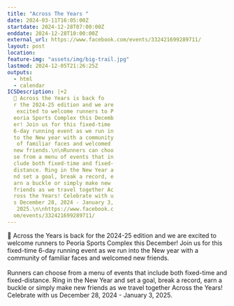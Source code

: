 ```yaml
---
title: "Across The Years "
date: 2024-03-11T16:05:00Z
startdate: 2024-12-28T07:00:00Z
enddate: 2024-12-28T10:00:00Z
external_url: https://www.facebook.com/events/332421699289711/
layout: post
location: 
feature-img: "assets/img/big-trail.jpg"
lastmod: 2024-12-05T21:26:25Z
outputs:
  - html
  - calendar
ICSDescription: |+2
  🎉 Across the Years is back fo  r the 2024-25 edition and we are   excited to welcome runners to P  eoria Sports Complex this Decemb  er! Join us for this fixed-time   6-day running event as we run in  to the New year with a community   of familiar faces and welcomed   new friends.\n\nRunners can choo  se from a menu of events that in  clude both fixed-time and fixed-  distance. Ring in the New Year a  nd set a goal, break a record, e  arn a buckle or simply make new   friends as we travel together Ac  ross the Years! Celebrate with u  s December 28, 2024 - January 3,   2025.\n\nhttps://www.facebook.c  om/events/332421699289711/
---
```


🎉 Across the Years is back for the 2024-25 edition and we are excited to welcome runners to Peoria Sports Complex this December! Join us for this fixed-time 6-day running event as we run into the New year with a community of familiar faces and welcomed new friends.<br>
  <br>
  Runners can choose from a menu of events that include both fixed-time and fixed-distance. Ring in the New Year and set a goal, break a record, earn a buckle or simply make new friends as we travel together Across the Years! Celebrate with us December 28, 2024 - January 3, 2025.<br>
  <br>
  
